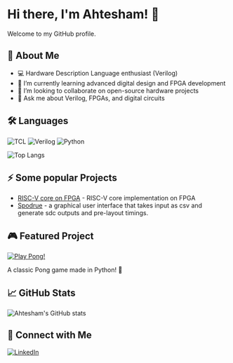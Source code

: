 # Hi there, I'm Ahtesham! 👋

Welcome to my GitHub profile.

## 🚀 About Me
- 💻 Hardware Description Language enthusiast (Verilog)
- 🌱 I’m currently learning advanced digital design and FPGA development
- 👯 I’m looking to collaborate on open-source hardware projects
- 💬 Ask me about Verilog, FPGAs, and digital circuits


## 🛠️ Languages 
![TCL](https://img.shields.io/badge/TCL-%23E44D26.svg?style=flat&logo=tcl&logoColor=white)
![Verilog](https://img.shields.io/badge/Verilog-%23E44D26.svg?style=flat&logo=verilog&logoColor=white)
![Python](https://img.shields.io/badge/Python-%23E44D26.svg?style=flat&logo=tcl&logoColor=white)

![Top Langs](https://github-readme-stats.vercel.app/api/top-langs/?username=bytesculptor097&layout=compact)



## ⚡ Some popular Projects
- [RISC-V core on FPGA](https://github.com/Ahtesham18112011/RISCV_MYTH) - RISC-V core implementation on FPGA
- [Spodrue](https://github.com/Ahtesham18112011/Spodrue) - a graphical user interface that takes input as csv and generate sdc outputs and pre-layout timings.
## 🎮 Featured Project

[![Play Pong!](https://img.shields.io/badge/Pong-Play%20Now-green?style=for-the-badge&logo=github)](https://github.com/bytesculptor097/pong)

A classic Pong game made in Python! 🏓
## 📈 GitHub Stats
![Ahtesham's GitHub stats](https://github-readme-stats.vercel.app/api?username=bytesculptor097&show_icons=true&hide_title=true)


## 🔗 Connect with Me
[![LinkedIn](https://img.shields.io/badge/LinkedIn-blue?style=flat&logo=linkedin&logoColor=white)](https://www.linkedin.com/in/ahtesham-ahmed-779845365/?utm_source=share&utm_campaign=share_via&utm_content=profile&utm_medium=android_app)


<!--
**Ahtesham18112011/Ahtesham18112011** is a ✨ _special_ ✨ repository because its `README.md` (this file) appears on your GitHub profile.
-->
